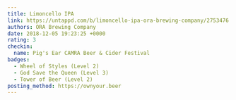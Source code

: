 ```yaml
---
title: Limoncello IPA
link: https://untappd.com/b/limoncello-ipa-ora-brewing-company/2753476
authors: ORA Brewing Company
date: 2018-12-05 19:23:25 +0000
rating: 3
checkin:
  name: Pig's Ear CAMRA Beer & Cider Festival
badges:
  - Wheel of Styles (Level 2)
  - God Save the Queen (Level 3)
  - Tower of Beer (Level 2)
posting_method: https://ownyour.beer
---
```

